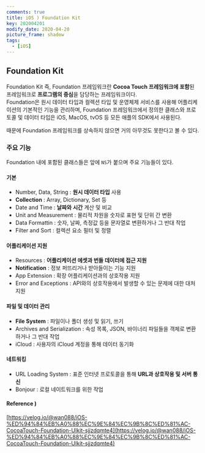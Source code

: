 ```yaml
---
comments: true
title: iOS ) Foundation Kit
key: 202004201
modify_date: 2020-04-20
picture_frame: shadow
tags:
  - [iOS]
---
```

 
## Foundation Kit
 
Foundation Kit 즉, Foundation 프레임워크란 **Cocoa Touch 프레임워크에 포함**된 프레임워크로 **프로그램의 중심**을 담당하는 프레임워크이다.   
Foundation은 원시 데이터 타입과 컬렉션 타입 및 운영체제 서비스를 사용해 어플리케이션의 기본적인 기능을 관리하며, Foundation 프레임워크에서 정의한 클래스와 프로토콜 및 데이터 타입은 iOS, MacOS, tvOS 등 모든 애플의 SDK에서 사용된다.   
 
때문에 Foundation 프레임워크를 상속하지 않으면 거의 아무것도 못한다고 볼 수 있다.   
 
### 주요 기능
 
Foundation 내에 포함된 클래스들은 앞에 `NS`가 붙으며 주요 기능들이 있다.
 
#### 기본
 
- Number, Data, String : **원시 데이터 타입** 사용
- **Collection** : Array, Dictionary, Set 등
- Date and Time : **날짜와 시간** 계산 및 비교
- Unit and Measurement : 물리적 차원을 숫자로 표현 및 단위 간 변환
- Data Formattin : 숫자, 날짜, 측정값 등을 문자열로 변환하거나 그 반대 작업
- Filter and Sort : 컬렉션 요소 필터 및 정렬
 
#### 어플리케이션 지원
 
- Resources : **어플리케이션 에셋과 번들 데이터에 접근 지원**
- **Notification** : 정보 퍼뜨리거나 받아들이는 기능 지원
- App Extension : 확장 어플리케이션과의 상호작용 지원
- Error and Exceptions : API와의 상호작용에서 발생할 수 있는 문제에 대한 대처 지원
 
#### 파일 및 데이터 관리
 
- **File System** : 파일이나 폴더 생성 및 읽기, 쓰기
- Archives and Serialization : 속성 목록, JSON, 바이너리 파일들을 객체로 변환하거나 그 반대 작업
- iCloud : 사용자의 iCloud 계정을 통해 데이터 동기화
 
#### 네트워킹
 
- URL Loading System : 표준 인터넷 프로토콜을 통해 **URL과 상호작용 및 서버 통신**
- Bonjour : 로컬 네이트워크를 위한 작업
 
#### Reference )
 
[https://velog.io/@wan088/iOS-%ED%94%84%EB%A0%88%EC%9E%84%EC%9B%8C%ED%81%AC-CocoaTouch-Foundation-UIkit-sjjzdqmte4](https://velog.io/@wan088/iOS-%ED%94%84%EB%A0%88%EC%9E%84%EC%9B%8C%ED%81%AC-CocoaTouch-Foundation-UIkit-sjjzdqmte4)
